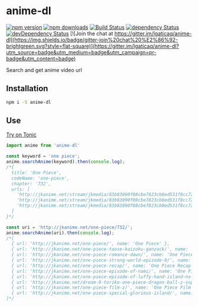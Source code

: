 # anime-dl

[![npm version](https://img.shields.io/npm/v/anime-dl.svg?style=flat-square)](https://www.npmjs.com/package/anime-dl)
[![npm downloads](https://img.shields.io/npm/dm/anime-dl.svg?style=flat-square)](https://www.npmjs.com/package/anime-dl)
[![Build Status](https://img.shields.io/travis/lgaticaq/anime-dl.svg?style=flat-square)](https://travis-ci.org/lgaticaq/anime-dl)
[![dependency Status](https://img.shields.io/david/lgaticaq/anime-dl.svg?style=flat-square)](https://david-dm.org/lgaticaq/anime-dl#info=dependencies)
[![devDependency Status](https://img.shields.io/david/dev/lgaticaq/anime-dl.svg?style=flat-square)](https://david-dm.org/lgaticaq/anime-dl#info=devDependencies)
[![Join the chat at https://gitter.im/lgaticaq/anime-dl](https://img.shields.io/badge/gitter-join%20chat%20%E2%86%92-brightgreen.svg?style=flat-square)](https://gitter.im/lgaticaq/anime-dl?utm_source=badge&utm_medium=badge&utm_campaign=pr-badge&utm_content=badge)

Search and get anime video url

## Installation

```bash
npm i -S anime-dl
```

## Use

[Try on Tonic](https://tonicdev.com/npm/anime-dl)
```js
import anime from 'anime-dl'

const keyword = 'one piece';
anime.searchAnime(keyword).then(console.log);
/*{
  title: 'One Piece',
  codeName: 'one-piece',
  chapter: '732',
  urls: [
    'http://jkanime.net/stream/jkmedia/83b83090f08cbe7823cb0ed531f8cc72/0f40333b749a2a6d1bc5706accd73329/1/1de4451f8844a9c171830d25ff1cebbb/',
    'http://jkanime.net/stream/jkmedia/83b83090f08cbe7823cb0ed531f8cc72/4f501d26373b56e0fe0351c1a6154bd4/1/1de4451f8844a9c171830d25ff1cebbb/',
    'http://jkanime.net/stream/jkmedia/83b83090f08cbe7823cb0ed531f8cc72/ea38fc252cc488c0c1149875b8694f87/1/1de4451f8844a9c171830d25ff1cebbb/'
  ]
}*/

const uri = 'http://jkanime.net/one-piece/732/';
anime.searchAnime(uri).then(console.log);
/*[
  { url: 'http://jkanime.net/one-piece/', name: 'One Piece' },
  { url: 'http://jkanime.net/one-piece-taose-kaizoku-ganzack/', name: 'One Piece: Taose! Kaizoku Ganzack' },
  { url: 'http://jkanime.net/one-piece-romance-dawn/', name: 'One Piece: Romance Dawn' },
  { url: 'http://jkanime.net/one-piece-strong-world-episode-0/', name: 'One Piece: Strong World Episode 0' },
  { url: 'http://jkanime.net/one-piece-recap/', name: 'One Piece Recap' },
  { url: 'http://jkanime.net/one-piece-episode-of-nami/', name: 'One Piece: Episode of Nami' },
  { url: 'http://jkanime.net/one-piece-episode-of-luffy-hand-island-no-bouken/', name: 'One Piece: Episode of Luffy - Hand Island no Bouken' },
  { url: 'http://jkanime.net/dream-9-toriko-one-piece-dragon-ball-z-super-collaboration-special/', name: 'Toriko & One Piece & Dragon Ball Z Super Collaboration' },
  { url: 'http://jkanime.net/one-piece-film-z/', name: 'One Piece Film Z' },
  { url: 'http://jkanime.net/one-piece-special-glorious-island/', name: 'One Piece Special: Glorious Island' }
]*/
```
